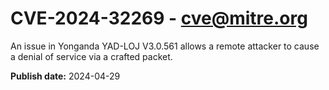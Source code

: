 # CVE-2024-32269 - cve@mitre.org

An issue in Yonganda YAD-LOJ V3.0.561 allows a remote attacker to cause a denial of service via a crafted packet.

**Publish date:** 2024-04-29
